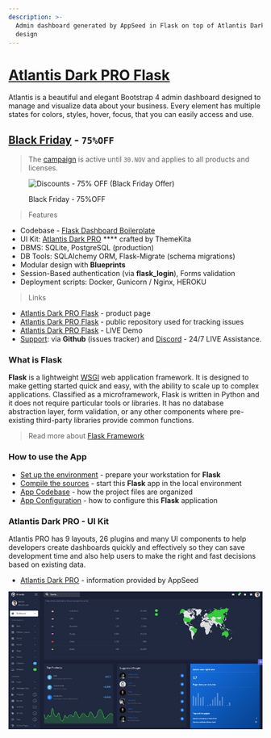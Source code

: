 ```yaml
---
description: >-
  Admin dashboard generated by AppSeed in Flask on top of Atlantis Dark PRO
  design
---
```


# [Atlantis Dark PRO Flask](https://appseed.us/product/atlantis-dark-pro/flask/)

Atlantis is a beautiful and elegant Bootstrap 4 admin dashboard designed to manage and visualize data about your business. Every element has multiple states for colors, styles, hover, focus, that you can easily access and use.


## [Black Friday](https://appseed.us/discounts/) - `75%OFF`

> The [campaign](https://appseed.us/discounts/)  is active until `30.NOV` and applies to all products and licenses.

<figure><img src="https://user-images.githubusercontent.com/51070104/202682043-511f672d-76a2-404c-9601-ce4b77825454.jpg" alt="Discounts - 75% OFF (Black Friday Offer)"><figcaption><p>Black Friday - 75%OFF </p></figcaption></figure>


> Features

* Codebase - [Flask Dashboard Boilerplate](../../boilerplate-code/flask-dashboard.md)
* UI Kit: [Atlantis Dark PRO](../../content/bootstrap-template/atlantis-pro.md) **** crafted by ThemeKita
* DBMS: SQLite, PostgreSQL (production)
* DB Tools: SQLAlchemy ORM, Flask-Migrate (schema migrations)
* Modular design with **Blueprints**
* Session-Based authentication (via **flask\_login**), Forms validation
* Deployment scripts: Docker, Gunicorn / Nginx, HEROKU

> Links

* [Atlantis Dark PRO Flask](https://appseed.us/product/atlantis-dark-pro/flask/) - product page
* [Atlantis Dark PRO Flask](https://github.com/app-generator/flask-dashboard-atlantis-dark-pro) - public repository used for tracking issues
* [Atlantis Dark PRO Flask](https://flask-atlantis-dark-pro.appseed-srv1.com/) - LIVE Demo
* [Support](https://appseed.us/support):  via **Github** (issues tracker) and [Discord](https://discord.gg/fZC6hup) - 24/7 LIVE Assistance.



### What is Flask

**Flask** is a lightweight [WSGI](../../content/what-is/wsgi.md) web application framework. It is designed to make getting started quick and easy, with the ability to scale up to complex applications. Classified as a microframework, Flask is written in Python and it does not require particular tools or libraries. It has no database abstraction layer, form validation, or any other components where pre-existing third-party libraries provide common functions.

> Read more about [Flask Framework](../../content/what-is/flask.md)



### How to use the App

* [Set up the environment](../../boilerplate-code/flask-dashboard.md#environment) - prepare your workstation for **Flask**
* [Compile the sources](../../boilerplate-code/flask-dashboard.md#build-the-app-1) - start this **Flask** app in the local environment
* [App Codebase](../../boilerplate-code/flask-dashboard.md#app-codebase) - how the project files are organized
* [App Configuration](../../boilerplate-code/flask-dashboard.md#app-configuration) - how to configure this **Flask** application



### Atlantis Dark PRO - UI Kit

Atlantis PRO has 9 layouts, 26 plugins and many UI components to help developers create dashboards quickly and effectively so they can save development time and also help users to make the right and fast decisions based on existing data.

* [Atlantis Dark PRO](../../content/bootstrap-template/atlantis-pro.md) - information provided by AppSeed

![Atlantis Dark - Premium Bootstrap template.](../../.gitbook/assets/docs-atlantis-pro-screen.jpg)



